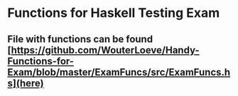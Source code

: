 # Functions for Haskell Testing Exam
## File with functions can be found [https://github.com/WouterLoeve/Handy-Functions-for-Exam/blob/master/ExamFuncs/src/ExamFuncs.hs](here)
